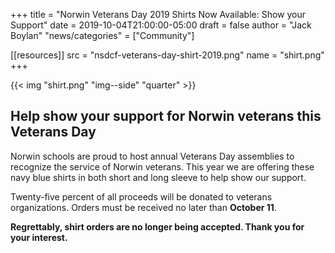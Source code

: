 +++
title = "Norwin Veterans Day 2019 Shirts Now Available: Show your Support"
date  = 2019-10-04T21:00:00-05:00
draft = false
author = "Jack Boylan"
"news/categories" = ["Community"]

[[resources]]
  src  = "nsdcf-veterans-day-shirt-2019.png"
  name = "shirt.png"
+++

{{< img "shirt.png" "img--side" "quarter" >}}

## Help show your support for Norwin veterans this Veterans Day

Norwin schools are proud to host annual Veterans Day assemblies to recognize the service of Norwin veterans. This year we are offering these navy blue shirts in both short and long sleeve to help show our support.

Twenty-five percent of all proceeds will be donated to veterans organizations. Orders must be received no later than **October 11**.

**Regrettably, shirt orders are no longer being accepted. Thank you for your interest.**
